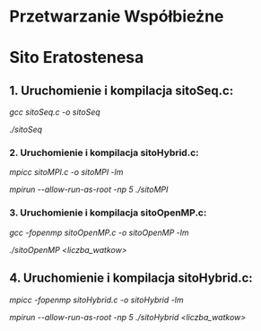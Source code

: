 # Przetwarzanie Współbieżne
# Sito Eratostenesa

## 1. Uruchomienie i kompilacja sitoSeq.c:

 _gcc sitoSeq.c -o sitoSeq_
 
 _./sitoSeq_

### 2. Uruchomienie i kompilacja sitoHybrid.c:

 _mpicc sitoMPI.c -o sitoMPI -lm_
 
 _mpirun --allow-run-as-root -np 5 ./sitoMPI <liczba>_

### 3. Uruchomienie i kompilacja sitoOpenMP.c:

 _gcc -fopenmp sitoOpenMP.c -o sitoOpenMP -lm_
 
 _./sitoOpenMP <liczba_watkow> <liczba>_

## 4. Uruchomienie i kompilacja sitoHybrid.c:

 _mpicc -fopenmp sitoHybrid.c -o sitoHybrid -lm_
 
 _mpirun --allow-run-as-root -np 5 ./sitoHybrid <liczba_watkow> <liczba>_
